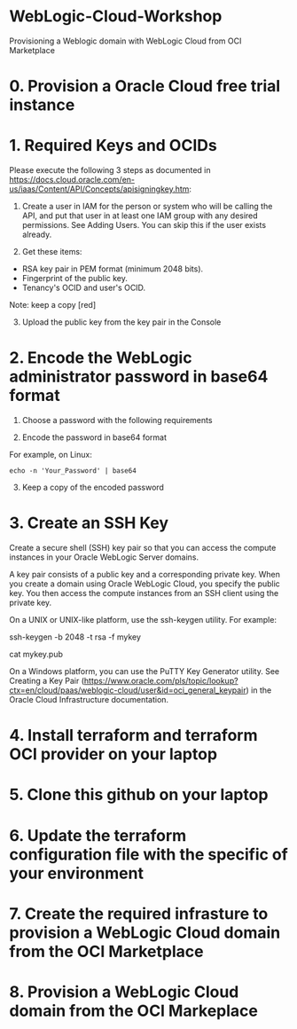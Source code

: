 # WebLogic-Cloud-Workshop
Provisioning a Weblogic domain with WebLogic Cloud from OCI Marketplace

# 0. Provision a Oracle Cloud free trial instance

# 1. Required Keys and OCIDs
Please execute the following 3 steps as documented in https://docs.cloud.oracle.com/en-us/iaas/Content/API/Concepts/apisigningkey.htm:

1. Create a user in IAM for the person or system who will be calling the API, and put that user in at least one IAM group with any desired permissions. See Adding Users. You can skip this if the user exists already.

2. Get these items:

  * RSA key pair in PEM format (minimum 2048 bits).
  * Fingerprint of the public key.
  * Tenancy's OCID and user's OCID.

Note: keep a copy [red]

3. Upload the public key from the key pair in the Console

# 2. Encode the WebLogic administrator password in base64 format

1. Choose a password with the following requirements

2. Encode the password in base64 format

  For example, on Linux:
  
    echo -n 'Your_Password' | base64

3. Keep a copy of the encoded password

# 3. Create an SSH Key 

Create a secure shell (SSH) key pair so that you can access the compute instances in your Oracle WebLogic Server domains.

A key pair consists of a public key and a corresponding private key. When you create a domain using Oracle WebLogic Cloud, you specify the public key. You then access the compute instances from an SSH client using the private key.

On a UNIX or UNIX-like platform, use the ssh-keygen utility. For example:

ssh-keygen -b 2048 -t rsa -f mykey

cat mykey.pub

On a Windows platform, you can use the PuTTY Key Generator utility. See Creating a Key Pair (https://www.oracle.com/pls/topic/lookup?ctx=en/cloud/paas/weblogic-cloud/user&id=oci_general_keypair) in the Oracle Cloud Infrastructure documentation.

# 4. Install terraform and terraform OCI provider on your laptop

# 5. Clone this github on your laptop

# 6. Update the terraform configuration file with the specific of your environment

# 7. Create the required infrasture to provision a WebLogic Cloud domain from the OCI Marketplace

# 8. Provision a WebLogic Cloud domain from the OCI Markeplace


